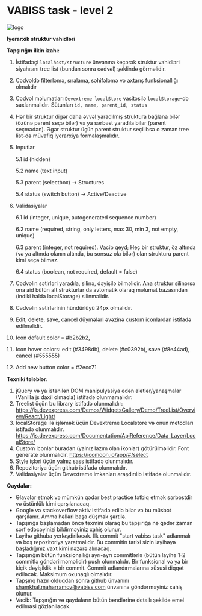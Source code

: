# VABISS task - level 2

![logo](https://vabiss.com/wp-content/uploads/2019/05/vabiss-logo.png)

**İyerarxik struktur vahidləri**

**Tapşırığın ilkin izahı:**

1.  İstifadəçi `localhost/structure` ünvanına keçərək struktur vahidləri siyahısını tree list (bundan sonra cədvəl) şəklində görməlidir.
2.  Cədvəldə filterləmə, sıralama, səhifələmə və axtarış funksionallığı olmalıdır
3.  Cədvəl məlumatları `Devextreme localStore` vasitəsilə `localStorage`-də saxlanmalıdır. Sütunları `id, name, parent_id, status`
4.  Hər bir struktur digər daha əvvəl yaradılmış struktura bağlana bilər (özünə parent seçə bilər) və ya sərbəst yaradıla bilər (parent seçmədən). Əgər struktur üçün parent struktur seçilibsə o zaman tree list-də müvafiq iyerarxiya formalaşmalıdır.
5.  Inputlar

    5.1 id (hidden)

    5.2 name (text input)

    5.3 parent (selectbox) -> Structures

    5.4 status (switch button) -> Active/Deactive

6.  Validasiyalar

    6.1 id (integer, unique, autogenerated sequence number)

    6.2 name (required, string, only letters, max 30, min 3, not empty, unique)

    6.3 parent (integer, not required). Vacib qeyd; Heç bir struktur, öz altında (və ya altında olanın altında, bu sonsuz ola bilər) olan strukturu parent kimi seçə bilməz.

    6.4 status (boolean, not required, default = false)

7.  Cədvəlin sətirləri yaradıla, silinə, dəyişilə bilməlidir. Ana struktur silinərsə ona aid bütün alt strukturlar da avtomatik olaraq məlumat bazasından (indiki halda localStorage) silinməlidir.
8.  Cədvəlin sətirlərinin hündürlüyü 24px olmalıdır.
9.  Edit, delete, save, cancel düymələri əvəzinə custom iconlardan istifadə edilməlidir.
10. Icon default color = #b2b2b2,
11. Icon hover colors: edit (#3498db), delete (#c0392b), save (#8e44ad), cancel (#555555)
12. Add new button color = #2ecc71

**Texniki tələblər:**

1. jQuery və ya istənilən DOM manipulyasiya edən alətlər/yanaşmalar (Vanilla js daxil olmaqla) istifadə olunmamalıdır.
2. Treelist üçün bu library istifadə olunmalıdır: https://js.devexpress.com/Demos/WidgetsGallery/Demo/TreeList/Overview/React/Light/
3. localStorage ilə işləmək üçün Devextreme Localstore və onun metodları istifadə olunmalıdır. https://js.devexpress.com/Documentation/ApiReference/Data_Layer/LocalStore/
4. Custom iconlar buradan (yalnız lazım olan ikonlar) götürülməlidir. Font generate olunmalıdır. https://icomoon.io/app/#/select
5. Style işləri üçün yalnız sass istifadə olunmalıdır.
6. Repozitoriya üçün github istifadə olunmalıdır.
7. Validasiyalar üçün Devextreme imkanları araşdırılıb istifadə olunmalıdır.

**Qaydalar:**

- Əlavələr etmək və mümkün qədər best practice tətbiq etmək sərbəstdir
  və üstünlük kimi qarşılanacaq.
- Google və stackoverflow aktiv istifadə edilə bilər və bu müsbət
  qarşılanır. Amma həlləri başa düşmək şərtilə.
- Tapşırığa başlamadan öncə təxmini olaraq bu tapşırığa nə qədər zaman
  sərf edəcəyinizi bildirməyiniz xahiş olunur.
- Layihə githuba yerləşdiriləcək. İlk commit "start vabiss task" adlanmalı və
  boş repozitoriya yaratmalıdır. Bu commitin tarixi sizin layihəyə
  başladığınız vaxt kimi nəzərə alınacaq.
- Tapşırığın bütün funksionallığı ayrı-ayrı commitlərlə (bütün layihə
  1-2 commitlə göndərilməməlidir) push olunmalıdır. Bir funksional və
  ya bir kiçik dəyişiklik = bir commit. Commit adlandırmalarına xüsusi diqqət
  ediləcək. Maksimum oxunaqlı olmalıdır.
- Tapşırıq hazır olduqdan sonra github ünvanını
  shamkhal.maharramov@vabiss.com ünvanına göndərməyiniz xahiş olunur.
- Vacib: Tapşırığın və qaydaların bütün bəndlərinə detallı şəkildə əməl edilməsi
  gözləniləcək.
